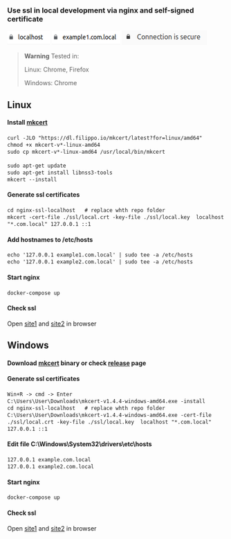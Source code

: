 ### Use ssl in local development via nginx and self-signed certificate

![image](https://github.com/andrii29/nginx-ssl-localhost/blob/main/images/image.png?raw=true)
![image2](https://github.com/andrii29/nginx-ssl-localhost/blob/main/images/image2.png?raw=true)
![image3](https://github.com/andrii29/nginx-ssl-localhost/blob/main/images/image3.png?raw=true)

> **Warning** Tested in:
>
> Linux: Chrome, Firefox
>
> Windows: Chrome

## Linux
#### Install [mkcert](https://github.com/FiloSottile/mkcert#installation "mkcert")
    curl -JLO "https://dl.filippo.io/mkcert/latest?for=linux/amd64"
    chmod +x mkcert-v*-linux-amd64
    sudo cp mkcert-v*-linux-amd64 /usr/local/bin/mkcert
	
    sudo apt-get update
    sudo apt-get install libnss3-tools
    mkcert --install

#### Generate ssl certificates
    cd nginx-ssl-localhost   # replace whth repo folder
    mkcert -cert-file ./ssl/local.crt -key-file ./ssl/local.key  localhost "*.com.local" 127.0.0.1 ::1

#### Add hostnames to /etc/hosts
    echo '127.0.0.1 example1.com.local' | sudo tee -a /etc/hosts
    echo '127.0.0.1 example2.com.local' | sudo tee -a /etc/hosts

#### Start nginx
    docker-compose up

#### Check ssl
Open [site1](https://example1.com.local "site1") and [site2](https://example2.com.local "site2") in browser

## Windows
#### Download [mkcert](https://dl.filippo.io/mkcert/v1.4.4?for=windows/amd64 "mkcert") binary or check [release](https://github.com/FiloSottile/mkcert/releases "release") page
#### Generate ssl certificates
    Win+R -> cmd -> Enter
    C:\Users\User\Downloads\mkcert-v1.4.4-windows-amd64.exe -install
    cd nginx-ssl-localhost   # replace whth repo folder
    C:\Users\User\Downloads\mkcert-v1.4.4-windows-amd64.exe -cert-file ./ssl/local.crt -key-file ./ssl/local.key  localhost "*.com.local" 127.0.0.1 ::1

#### Edit file C:\Windows\System32\drivers\etc\hosts
    127.0.0.1 example.com.local
    127.0.0.1 example2.com.local

#### Start nginx
    docker-compose up

#### Check ssl
Open [site1](https://example1.com.local "site1") and [site2](https://example2.com.local "site2") in browser
